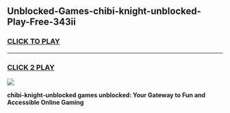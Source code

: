 
## Unblocked-Games-chibi-knight-unblocked-Play-Free-343ii
<h3>
<a href="https://premium76.site?title=chibi-knight-unblocked&ref=18A1">CLICK TO PLAY</a></h3>
<hr>

<h3>
<a href="https://premium76.site?title=chibi-knight-unblocked&ref=18A1">CLICK 2 PLAY</a>
  
</h3>

<a href="https://premium76.site?title=chibi-knight-unblocked&ref=18A1"><img src="https://clearcache.store/games.png"></a>


**chibi-knight-unblocked games unblocked: Your Gateway to Fun and Accessible Online Gaming**

